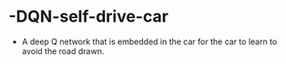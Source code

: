 # -DQN-self-drive-car

- A deep Q network that is embedded in the car for the car to learn to avoid the road drawn.
